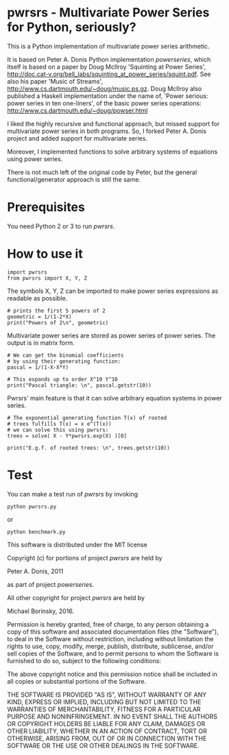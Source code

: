 
pwrsrs - Multivariate Power Series for Python, seriously?
=========================================================

This is a Python implementation of multivariate power series arithmetic. 

It is based on Peter A. Donis Python implementation *powerseries*, which 
itself is based on a paper by Doug McIlroy 'Squinting at Power Series', 
http://doc.cat-v.org/bell_labs/squinting_at_power_series/squint.pdf. 
See also his paper 'Music of Streams', http://www.cs.dartmouth.edu/~doug/music.ps.gz. 
Doug McIlroy also published a Haskell implementation under the name 
of, 'Power serious: power series in ten one-liners', of the basic power 
series operations: http://www.cs.dartmouth.edu/~doug/powser.html

I liked the highly recursive and functional approach, but missed 
support for multivariate power series in both programs. So, I forked 
Peter A. Donis project and added support for multivariate series. 

Moreover, I implemented functions to solve arbitrary systems of equations 
using power series. 

There is not much left of the original code by Peter, but the general 
functional/generator approach is still the same.

Prerequisites
=============

You need Python 2 or 3 to run *pwrsrs*. 

How to use it
=============

    import pwrsrs
    from pwrsrs import X, Y, Z

The symbols X, Y, Z can be imported to make power series expressions as 
readable as possible.

    # prints the first 5 powers of 2
    geometric = 1/(1-2*X)
    print("Powers of 2\n", geometric)

Multivariate power series are stored as power series of power series. 
The output is in matrix form.

    # We can get the binomial coefficients
    # by using their generating function:
    pascal = 1/(1-X-X*Y)

    # This expands up to order X^10 Y^10
    print("Pascal triangle: \n", pascal.getstr(10))

Pwrsrs' main feature is that it can solve arbitrary equation systems 
in power series. 

    # The exponential generating function T(x) of rooted 
    # trees fulfills T(x) = x e^(T(x))
    # we can solve this using pwrsrs:
    trees = solve( X - Y*pwrsrs.exp(X) )[0]

    print("E.g.f. of rooted trees: \n", trees.getstr(10))

Test
====

You can make a test run of *pwrsrs* by invoking 

    python pwrsrs.py

or

    python benchmark.py


This software is distributed under the MIT license

Copyright (c) for portions of project *pwrsrs* are held by 

Peter A. Donis, 2011 

as part of project *powerseries*. 

All other copyright for project *pwrsrs* are held by 

Michael Borinsky, 2016.


Permission is hereby granted, free of charge, to any person obtaining a copy of this software and associated documentation files (the "Software"), to deal in the Software without restriction, including without limitation the rights to use, copy, modify, merge, publish, distribute, sublicense, and/or sell copies of the Software, and to permit persons to whom the Software is furnished to do so, subject to the following conditions:

The above copyright notice and this permission notice shall be included in all copies or substantial portions of the Software.

THE SOFTWARE IS PROVIDED "AS IS", WITHOUT WARRANTY OF ANY KIND, EXPRESS OR IMPLIED, INCLUDING BUT NOT LIMITED TO THE WARRANTIES OF MERCHANTABILITY, FITNESS FOR A PARTICULAR PURPOSE AND NONINFRINGEMENT. IN NO EVENT SHALL THE AUTHORS OR COPYRIGHT HOLDERS BE LIABLE FOR ANY CLAIM, DAMAGES OR OTHER LIABILITY, WHETHER IN AN ACTION OF CONTRACT, TORT OR OTHERWISE, ARISING FROM, OUT OF OR IN CONNECTION WITH THE SOFTWARE OR THE USE OR OTHER DEALINGS IN THE SOFTWARE.
